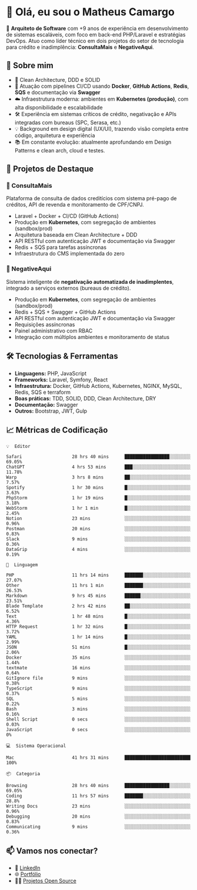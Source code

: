 # 👋 Olá, eu sou o Matheus Camargo

🎯 **Arquiteto de Software** com +9 anos de experiência em desenvolvimento de sistemas escaláveis, com foco em back-end PHP/Laravel e estratégias DevOps. Atuo como líder técnico em dois projetos do setor de tecnologia para crédito e inadimplência: **ConsultaMais** e **NegativeAqui**.

## 🧠 Sobre mim

- 🚀 Clean Architecture, DDD e SOLID
- 🔁 Atuação com pipelines CI/CD usando **Docker**, **GitHub Actions**, **Redis**, **SQS** e documentação via **Swagger**
- ☁️ Infraestrutura moderna: ambientes em **Kubernetes (produção)**, com alta disponibilidade e escalabilidade
- 🛠️ Experiência em sistemas críticos de crédito, negativação e APIs integradas com bureaus (SPC, Serasa, etc.)
- 💡 Background em design digital (UX/UI), trazendo visão completa entre código, arquitetura e experiência
- 📚 Em constante evolução: atualmente aprofundando em Design Patterns e clean arch, cloud e testes.

## 🚧 Projetos de Destaque

### 🔹 ConsultaMais
Plataforma de consulta de dados creditícios com sistema pré-pago de créditos, API de revenda e monitoramento de CPF/CNPJ.

- Laravel + Docker + CI/CD (GitHub Actions)
- Produção em **Kubernetes**, com segregação de ambientes (sandbox/prod)
- Arquitetura baseada em Clean Architecture + DDD
- API RESTful com autenticação JWT e documentação via Swagger
- Redis + SQS para tarefas assíncronas
- Infraestrutura do CMS implementada do zero

### 🔹 NegativeAqui
Sistema inteligente de **negativação automatizada de inadimplentes**, integrado a serviços externos (bureaus de crédito).

- Produção em **Kubernetes**, com segregação de ambientes (sandbox/prod)
- Redis + SQS + Swagger + GitHub Actions
- API RESTful com autenticação JWT e documentação via Swagger
- Requisições assíncronas
- Painel administrativo com RBAC
- Integração com múltiplos ambientes e monitoramento de status

## 🛠️ Tecnologias & Ferramentas

- **Linguagens:** PHP, JavaScript
- **Frameworks:** Laravel, Symfony, React
- **Infraestrutura:** Docker, GitHub Actions, Kubernetes, NGINX, MySQL, Redis, SQS e terraform
- **Boas práticas:** TDD, SOLID, DDD, Clean Architecture, DRY
- **Documentação:** Swagger
- **Outros:** Bootstrap, JWT, Gulp

## 📈 Métricas de Codificação

```text
💡  Editor

Safari                   28 hrs 40 mins      █████████████████░░░░░░░░     69.05%
ChatGPT                  4 hrs 53 mins       ███░░░░░░░░░░░░░░░░░░░░░░     11.78%
Warp                     3 hrs 8 mins        ██░░░░░░░░░░░░░░░░░░░░░░░      7.57%
Spotify                  1 hr 30 mins        █░░░░░░░░░░░░░░░░░░░░░░░░      3.63%
PhpStorm                 1 hr 19 mins        █░░░░░░░░░░░░░░░░░░░░░░░░      3.18%
WebStorm                 1 hr 1 min          █░░░░░░░░░░░░░░░░░░░░░░░░      2.45%
Notion                   23 mins             ░░░░░░░░░░░░░░░░░░░░░░░░░      0.96%
Postman                  20 mins             ░░░░░░░░░░░░░░░░░░░░░░░░░      0.83%
Slack                    9 mins              ░░░░░░░░░░░░░░░░░░░░░░░░░      0.36%
DataGrip                 4 mins              ░░░░░░░░░░░░░░░░░░░░░░░░░      0.19%
```
```text
💬  Linguagem

PHP                      11 hrs 14 mins      ███████░░░░░░░░░░░░░░░░░░     27.07%
Other                    11 hrs 1 min        ███████░░░░░░░░░░░░░░░░░░     26.53%
Markdown                 9 hrs 45 mins       ██████░░░░░░░░░░░░░░░░░░░     23.51%
Blade Template           2 hrs 42 mins       ██░░░░░░░░░░░░░░░░░░░░░░░      6.52%
Text                     1 hr 48 mins        █░░░░░░░░░░░░░░░░░░░░░░░░      4.36%
HTTP Request             1 hr 32 mins        █░░░░░░░░░░░░░░░░░░░░░░░░      3.72%
YAML                     1 hr 14 mins        █░░░░░░░░░░░░░░░░░░░░░░░░      2.99%
JSON                     51 mins             █░░░░░░░░░░░░░░░░░░░░░░░░      2.06%
Docker                   35 mins             ░░░░░░░░░░░░░░░░░░░░░░░░░      1.44%
textmate                 16 mins             ░░░░░░░░░░░░░░░░░░░░░░░░░      0.64%
GitIgnore file           9 mins              ░░░░░░░░░░░░░░░░░░░░░░░░░      0.38%
TypeScript               9 mins              ░░░░░░░░░░░░░░░░░░░░░░░░░      0.37%
SQL                      5 mins              ░░░░░░░░░░░░░░░░░░░░░░░░░      0.22%
Bash                     3 mins              ░░░░░░░░░░░░░░░░░░░░░░░░░      0.16%
Shell Script             0 secs              ░░░░░░░░░░░░░░░░░░░░░░░░░      0.03%
JavaScript               0 secs              ░░░░░░░░░░░░░░░░░░░░░░░░░         0%
```
```text
💻  Sistema Operacional

Mac                      41 hrs 31 mins      █████████████████████████       100%
```
```text
📦  Categoria

Browsing                 28 hrs 40 mins      █████████████████░░░░░░░░     69.05%
Coding                   11 hrs 57 mins      ███████░░░░░░░░░░░░░░░░░░      28.8%
Writing Docs             23 mins             ░░░░░░░░░░░░░░░░░░░░░░░░░      0.96%
Debugging                20 mins             ░░░░░░░░░░░░░░░░░░░░░░░░░      0.83%
Communicating            9 mins              ░░░░░░░░░░░░░░░░░░░░░░░░░      0.36%
```

## 📫 Vamos nos conectar?

- 💼 [LinkedIn](https://www.linkedin.com/in/matheuscamargoxavier)
- 🌐 [Portfólio](https://matheuscamargo.co)
- 🧑‍💻 [Projetos Open Source](https://github.com/bymatheus)
